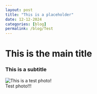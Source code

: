 ```yaml
---
layout: post
title: "This is a placeholder"
date: 12-12-2024
categories: [blog]
permalink: /blog/Test
---
```


# This is the main title
### This is a subtitle

<div class="blog-image">
  <img src="{{ '/assets/images/blogs/test.png' | relative_url }}" alt="This is a test photo!">
  <figcaption>Test photo!!!</figcaption>
</div>
